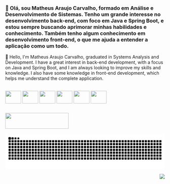 <!--
  TOKEN : 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
-->
### 👋 Olá, sou Matheus Araujo Carvalho, formado em Análise e Desenvolvimento de Sistemas. Tenho um grande interesse no desenvolvimento back-end, com foco em Java e Spring Boot, e estou sempre buscando aprimorar minhas habilidades e conhecimento. Também tenho algum conhecimento em desenvolvimento front-end, o que me ajuda a entender a aplicação como um todo. <br>
👋 Hello, I'm Matheus Araujo Carvalho, graduated in Systems Analysis and Development. I have a great interest in back-end development, with a focus on Java and Spring Boot, and I am always looking to improve my skills and knowledge. I also have some knowledge in front-end development, which helps me understand the complete application. 


 <!--
<div>
  <a href="https://github.com/Matheuz-Carvalho">
  <img height="180em" src="https://github-readme-stats.vercel.app/api?username=Matheuz-Carvalho&show_icons=true&theme=merko&incluse_all_commits=true&count_private=true"/>
</div>-->

  <div style="display: inline_block"><br>
    <img align="center" height="40" width="50"  src="https://cdn.jsdelivr.net/gh/devicons/devicon/icons/html5/html5-original.svg">
    <img align="center" height="40" width="50" src="https://cdn.jsdelivr.net/gh/devicons/devicon/icons/css3/css3-original.svg" >
    <img align="center" height="40" width="50" src="https://cdn.jsdelivr.net/gh/devicons/devicon/icons/mysql/mysql-original-wordmark.svg">
    <img align="center" height="40" width="50" src="https://cdn.jsdelivr.net/gh/devicons/devicon/icons/vscode/vscode-original.svg">
    <img align="center" height="40" width="50" src="https://cdn.jsdelivr.net/gh/devicons/devicon/icons/javascript/javascript-plain.svg">
    <img align="center" height="40" width="50" src="https://cdn.jsdelivr.net/gh/devicons/devicon/icons/java/java-original.svg">
   <!-- <img align="center" height="40" width="50" src="https://cdn.jsdelivr.net/gh/devicons/devicon/icons/react/react-original.svg"> -->
   </div>
  
  
##
  
<div>

  <a href="https://www.linkedin.com/in/matheus-carvalho-18964121a/" target="blank"><img  height="50" width="200" src="https://img.shields.io/badge/LinkedIn-0077B5?style=for-the-badge&logo=linkedin&logoColor=white" target="_blank"></a>   
  
  ![Snake animation](https://github.com/matheusaraujocf/matheusaraujocf/blob/output/github-contribution-grid-snake.svg)
</div>
  
  <div style="float-left">
         <img align="right" height="350" src="https://media0.giphy.com/media/eJdT0md59Z9Ii0dMa0/giphy.webp?cid=ecf05e47ib65he0vr9278h2dvpgk1qpbldm54cp49ibhupru&rid=giphy.webp&ct=g">
    

  </div>

   <!--
    ICON JAVA
        <img align="center" height="40" width="50" src="https://cdn.jsdelivr.net/gh/devicons/devicon/icons/java/java-original.svg">

    ICON ANGULAR  
         <img align="center" height="40" width="50" src="https://cdn.jsdelivr.net/gh/devicons/devicon/icons/angularjs/angularjs-plain.svg">
   -->

























